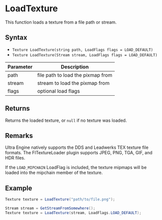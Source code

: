 # LoadTexture

This function loads a texture from a file path or stream.

## Syntax

- `Texture LoadTexture(string path, LoadFlags flags = LOAD_DEFAULT)`
- `Texture LoadTexture(Stream stream, LoadFlags flags = LOAD_DEFAULT)`

| Parameter | Description |
|---|---|
| path | file path to load the pixmap from |
| stream | stream to load the pixmap from |
| flags | optional load flags |

## Returns

Returns the loaded texture, or `null` if no texture was loaded.

## Remarks

Ultra Engine natively supports the DDS and Leadwerks TEX texture file formats. The FITextureLoader plugin supports JPEG, PNG, TGA, GIF, and HDR files.

If the `LOAD_MIPCHAIN` LoadFlag is included, the texture mipmaps will be loaded into the mipchain member of the texture.

## Example

```csharp
Texture texture = LoadTexture("path/to/file.png");
```

```csharp
Stream stream = GetStreamFromSomewhere();
Texture texture = LoadTexture(stream, LoadFlags.LOAD_DEFAULT);
```
